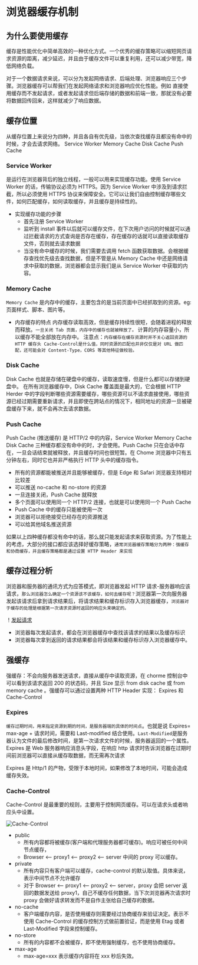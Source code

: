 # 浏览器缓存机制

## 为什么要使用缓存

缓存是性能优化中简单高效的一种优化方式。一个优秀的缓存策略可以缩短网页请求资源的距离，减少延迟，并且由于缓存文件可以重复利用，还可以减少带宽，降低网络负载。

对于一个数据请求来说，可以分为发起网络请求、后端处理、浏览器响应三个步骤。浏览器缓存可以帮我们在发起网络请求和浏览器响应优化性能。例如 直接使用缓存而不发起请求，或者发起请求但后端存储的数据和前端一致，那就没有必要将数据回传回来，这样就减少了响应数据。

## 缓存位置

从缓存位置上来说分为四种，并且各自有优先级，当依次查找缓存且都没有命中的时候，才会去请求网络。
Service Worker
Memory Cache
Disk Cache
Push Cache

### Service Worker

是运行在浏览器背后的独立线程，一般可以用来实现缓存功能。使用 Service Worker 的话，传输协议必须为 HTTPS。因为 Service Worker 中涉及到请求拦截，所以必须使用 HTTPS 协议来保障安全。它可以让我们自由控制缓存哪些文件，如何匹配缓存，如何读取缓存，并且缓存是持续性的。

- 实现缓存功能的步骤
  - 首先注册 Service Worker
  - 监听到 install 事件以后就可以缓存文件，在下次用户访问的时候就可以通过拦截请求的方式查询是否存在缓存，存在缓存的话就可以直接读取缓存文件，否则就去请求数据
  - 当没有命中缓存的时候，我们需要去调用 fetch 函数获取数据。会根据缓存查找优先级去查找数据，但是不管是从 Memory Cache 中还是网络请求中获取的数据，浏览器都会显示我们是从 Service Worker 中获取的内容。

### Memory Cache

`Memory Cache` 是内存中的缓存，主要包含的是当前页面中已经抓取到的资源。eg:页面样式、脚本、图片等。

- 内存缓存的特点
  内存缓存读取高效，但是缓存持续性很短，会随着进程的释放而释放。`一旦关闭 Tab 页面，内存中的缓存也就被释放了。` 计算的内存容量小，所以缓存不能全部放在内存中。
  注意点：`内存缓存在缓存资源时并不关心返回资源的 HTTP 缓存头 Cache-Control是什么值，同时资源的匹配也并非仅仅是对 URL 做匹配，还可能会对 Content-Type，CORS 等其他特征做校验。`

### Disk Cache

Disk Cache 也就是存储在硬盘中的缓存，读取速度慢，但是什么都可以存储到硬盘中。
在所有浏览器缓存中，Disk Cache 覆盖面是最大的，它会根据 HTTP Herder 中的字段判断哪些资源需要缓存，哪些资源可以不请求直接使用，哪些资源已经过期需要重新请求，并且即使在跨站点的情况下，相同地址的资源一旦被硬盘缓存下来，就不会再次去请求数据。

### Push Cache

Push Cache (推送缓存) 是 HTTP/2 中的内容，Service Worker Memory Cache Disk Cache 三种缓存都没有命中的时，才会使用。Push Cache 只在会话中存在，一旦会话结束就被释放，并且缓存时间也很短暂。在 Chome 浏览器中只有五分钟左右，同时它也并非严格执行 HTTP 头中的缓存指令。

- 所有的资源都能被推送并且能够被缓存，但是 Edge 和 Safari 浏览器支持相对比较差
- 可以推送 no-cache 和 no-store 的资源
- 一旦连接关闭，Push Cache 就释放
- 多个页面可以使用同一个 HTTP/2 连接，也就是可以使用同一个 Push Cache
- Push Cache 中的缓存只能被使用一次
- 浏览器可以拒绝接受已经存在的资源推送
- 可以给其他域名推送资源

如果以上四种缓存都没有命中的话，那么就只能发起请求来获取资源。为了性能上的考虑，大部分的接口都应该选择好缓存策略，`通常浏览器缓存策略分为两种：强缓存和协商缓存，并且缓存策略都是通过设置 HTTP Header 来实现`

## 缓存过程分析

浏览器和服务器的通讯方式为应答模式，即浏览器发起 HTTP 请求-服务器响应该请求，`那么浏览器怎么确定一个资源该不该缓存，如何去缓存呢？`浏览器第一次向服务器发起该请求后拿到请求结果后，将请求结果和缓存标识存入浏览器缓存，`浏览器对于缓存的处理是根据第一次请求资源时返回的响应头来确定的。`

！[发起请求]('https://upload-images.jianshu.io/upload_images/3174701-de3d6e025582103a?imageMogr2/auto-orient/strip|imageView2/2/w/670/format/webp')

- 浏览器每次发起请求，都会在浏览器缓存中查找该请求的结果以及缓存标识
- 浏览器每次拿到返回的请求结果都会将该结果和缓存标识存入浏览器缓存中。

## 强缓存

强缓存：不会向服务器发送请求，直接从缓存中读取资源，在 chorme 控制台中可以看到该请求返回 200 的状态码，并且 Size 显示 from disk cache 或 from memory cache 。强缓存可以通过设置两种 HTTP Header 实现： Expires 和 Cache-Control

### Expires

`缓存过期时间，用来指定资源到期的时间，是服务器端的具体的时间点`。也就是说 Expires= max-age + 请求时间，需要和 Last-modified 结合使用。`Last-Modified`是服务器认为文件的最后修改时间，是第一次请求文件的时候，服务器返回的一个属性。
Expires 是 Web 服务器响应消息头字段，在响应 http 请求时告诉浏览器在过期时间前浏览器可以直接从缓存取数据，而无需再次请求

Expires 是 Http/1 的产物，受限于本地时间，如果修改了本地时间，可能会造成缓存失效。

### Cache-Control

Cache-Control 是最重要的规则，主要用于控制网页缓存。可以在请求头或者响应头中设置。

![Cache-Control]('https://upload-images.jianshu.io/upload_images/3174701-8ff981603cdfded0?imageMogr2/auto-orient/strip|imageView2/2/format/webp')

- public
  - 所有内容都将被缓存(客户端和代理服务器都可缓存)。响应可被任何中间节点缓存，
  - Browser <-- proxy1 <-- proxy2 <-- server 中间的 proxy 可以缓存。
- private
  - 所有内容只有客户端可以缓存，cache-control 的默认取值。具体来说，表示中间节点不允许缓存
  - 对于 Browser <-- proxy1 <-- proxy2 <-- server，proxy 会把 server 返回的数据发送给 proxy1，自己不缓存任何数据，当下次浏览器再次请求时 proxy 会做好请求转发而不是自作主张给自己缓存的数据。
- no-cache
  - 客户端缓存内容，是否使用缓存则需要经过协商缓存来验证决定。表示不使用 Cache-Control 的缓存控制方式做前置验证，而是使用 Etag 或者 Last-Modified 字段来控制缓存。
- no-store
  - 所有的内容都不会被缓存，即不使用强制缓存，也不使用协商缓存。
- max-age
  - max-age=xxx 表示缓存内容将在 xxx 秒后失效。
